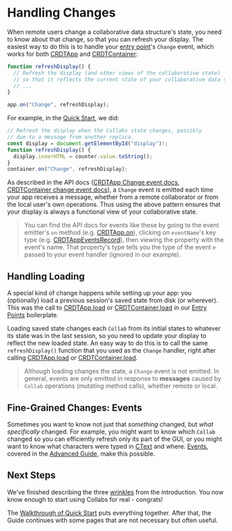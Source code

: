# Handling Changes

When remote users change a collaborative data structure's state, you need to know about that change, so that you can refresh your display. The easiest way to do this is to handle your [entry point](./entry_points.html)'s `Change` event, which works for both [CRDTApp](../api/collabs/classes/CRDTApp.html) and [CRDTContainer](../api/container/classes/CRDTContainer.html):

```ts
function refreshDisplay() {
  // Refresh the display (and other views of the collaborative state)
  // so that it reflects the current state of your collaborative data structures
  // ...
}

app.on("Change", refreshDisplay);
```

For example, in the [Quick Start](../quick_start.html), we did:

```ts
// Refresh the display when the Collabs state changes, possibly
// due to a message from another replica.
const display = document.getElementById("display")!;
function refreshDisplay() {
  display.innerHTML = counter.value.toString();
}
container.on("Change", refreshDisplay);
```

As described in the API docs ([CRDTApp Change event docs](../api/collabs/interfaces/CRDTAppEventsRecord.html#Change), [CRDTContainer change event docs](../api/container/interfaces/CRDTContainerEventsRecord.html#Change)), a `Change` event is emitted each time your app receives a message, whether from a remote collaborator or from the local user's own operations. Thus using the above pattern ensures that your display is always a functional view of your collaborative state.

> You can find the API docs for events like these by going to the event emitter's `on` method (e.g. [CRDTApp.on](../api/collabs/classes/CRDTApp.html#on)), clicking on `eventName`'s key type (e.g. [CRDTAppEventsRecord](../api/collabs/interfaces/CRDTAppEventsRecord.html)), then viewing the property with the event's name. That property's type tells you the type of the event `e` passed to your event handler (ignored in our example).

## Handling Loading

A special kind of change happens while setting up your app: you (optionally) load a previous session's saved state from disk (or wherever). This was the call to [CRDTApp.load](../api/collabs/classes/CRDTApp.html#load) or [CRDTContainer.load](../api/container/classes/CRDTContainer#load) in our [Entry Points](./entry_points.html) boilerplate.

Loading saved state changes each `Collab` from its initial states to whatever its state was in the last session, so you need to update your display to reflect the new loaded state. An easy way to do this is to call the same `refreshDisplay()` function that you used as the `Change` handler, right after calling [CRDTApp.load](../api/collabs/classes/CRDTApp.html#load) or [CRDTContainer.load](../api/container/classes/CRDTContainer#load).

> Although loading changes the state, a `Change` event is not emitted. In general, events are only emitted in response to **messages** caused by `Collab` operations (mutating method calls), whether remote or local.

## Fine-Grained Changes: Events

Sometimes you want to know not just that _something_ changed, but _what specifically_ changed. For example, you might want to know which `Collab` changed so you can efficiently refresh only its part of the GUI, or you might want to know what characters were typed in [CText](../api/collabs/classes/CText.html) and where. [Events](../advanced/events.html), covered in the [Advanced Guide](../advanced/), make this possible.

## Next Steps

We've finished describing the three [wrinkles](./introduction.html#using-collabs) from the introduction. You now know enough to start using Collabs for real - congrats!

The [Walkthrough of Quick Start](../walkthrough.html) puts everything together. After that, the Guide continues with some pages that are not necessary but often useful.
